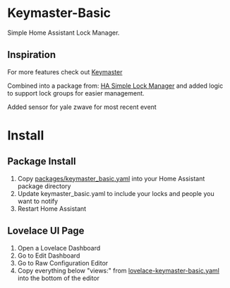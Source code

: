 # Keymaster-Basic
Simple Home Assistant Lock Manager.


## Inspiration
For more features check out [Keymaster](https://github.com/FutureTense/keymaster)
 
Combined into a package from: [HA Simple Lock Manager](https://github.com/markaggar/HA_Simple_Lock_Manager) and added logic to support lock groups for easier management.

Added sensor for yale zwave for most recent event

# Install

## Package Install

1. Copy [packages/keymaster_basic.yaml](packages/keymaster_basic.yaml) into your Home Assistant package directory
2. Update keymaster_basic.yaml to include your locks and people you want to notify
3. Restart Home Assistant

## Lovelace UI Page

1. Open a Lovelace Dashboard
2. Go to Edit Dashboard
3. Go to Raw Configuration Editor
4. Copy everything below "views:" from [lovelace-keymaster-basic.yaml](lovelace-keymaster-basic.yaml) into the bottom of the editor
